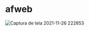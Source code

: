 # afweb

![Captura de tela 2021-11-26 222853](https://user-images.githubusercontent.com/72572211/143664060-4184557b-b34e-4d91-909d-f196b0989550.png)

